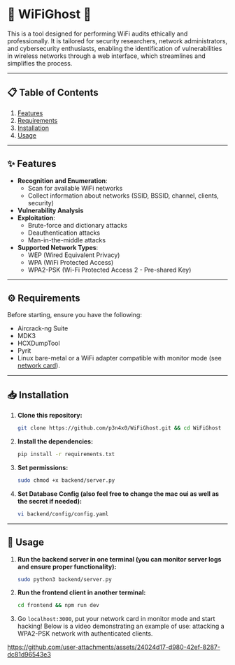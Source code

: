 # 👻 WiFiGhost 👻

This is a tool designed for performing WiFi audits ethically and professionally. It is tailored for security researchers, network administrators, and cybersecurity enthusiasts, enabling the identification of vulnerabilities in wireless networks through a web interface, which streamlines and simplifies the process.

---

## 📋 Table of Contents

1. [Features](#-features)  
2. [Requirements](#-requirements)  
3. [Installation](#-installation)  
4. [Usage](#-usage)  

---

## ✨ Features

- **Recognition and Enumeration**:
  - Scan for available WiFi networks
  - Collect information about networks (SSID, BSSID, channel, clients, security)
- **Vulnerability Analysis**
- **Exploitation**:
  - Brute-force and dictionary attacks
  - Deauthentication attacks
  - Man-in-the-middle attacks
- **Supported Network Types**:  
  - WEP (Wired Equivalent Privacy)  
  - WPA (WiFi Protected Access)  
  - WPA2-PSK (Wi-Fi Protected Access 2 - Pre-shared Key)  

---

## ⚙️ Requirements

Before starting, ensure you have the following:

- Aircrack-ng Suite  
- MDK3  
- HCXDumpTool  
- Pyrit  
- Linux bare-metal or a WiFi adapter compatible with monitor mode (see [network card](https://www.tienda-alfanetwork.com/alfa-awus036ach-c-adaptador-wifi-usb-ac1200.html)).  

---

## 📥 Installation

1. **Clone this repository:**
   ```bash
   git clone https://github.com/p3n4x0/WiFiGhost.git && cd WiFiGhost
   ```
2. **Install the dependencies:**
    ```bash
    pip install -r requirements.txt
    ```   
3. **Set permissions:**
    ```bash
    sudo chmod +x backend/server.py
    ```
4. **Set Database Config (also feel free to change the mac oui as well as the secret if needed):**
    ```bash
    vi backend/config/config.yaml
    ```
---

## 🚀 Usage
1. **Run the backend server in one terminal (you can monitor server logs and ensure proper functionality):**
   ```bash
   sudo python3 backend/server.py
   ```
2. **Run the frontend client in another terminal:**
   ```bash
   cd frontend && npm run dev
   ```
3. Go `localhost:3000`, put your network card in monitor mode and start hacking! Below is a video demonstrating an example of use: attacking a WPA2-PSK network with authenticated clients.


https://github.com/user-attachments/assets/24024d17-d980-42ef-8287-dc81d96543e3
